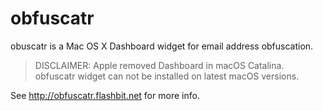obfuscatr
======================

obuscatr is a Mac OS X Dashboard widget for email address obfuscation.

> DISCLAIMER: Apple removed Dashboard in macOS Catalina. obfuscatr widget can not be installed on latest macOS versions.

See http://obfuscatr.flashbit.net for more info.
